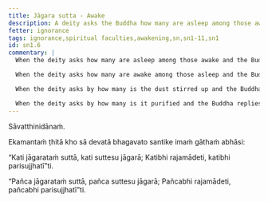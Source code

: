 ```yaml
---
title: Jāgara sutta - Awake
description: A deity asks the Buddha how many are asleep among those awake, how many are awake among those asleep, how many stir up the dust, and how many purify it.
fetter: ignorance
tags: ignorance,spiritual faculties,awakening,sn,sn1-11,sn1
id: sn1.6
commentary: |
  When the deity asks how many are asleep among those awake and the Buddha replies with five, this refers to the five lower fetters of self-identity view, doubt, adherence to rites and rituals, sensual desire, and ill-will. These fetters keep one "asleep" even in the presence of wisdom.

  When the deity asks how many are awake among those asleep and the Buddha replies with five, this refers to the five spiritual faculties of confidence (faith), energy, mindfulness, collectedness, and wisdom. These faculties keep one "awake" and mindful even in the midst of ignorance.

  When the deity asks by how many is the dust stirred up and the Buddha replies with five, this refers to the five hindrances of sensual desire, ill-will, sloth and torpor, restlessness and worry, and doubt. These hindrances cloud the mind with impurities.

  When the deity asks by how many is it purified and the Buddha replies with five, this refers to the same five spiritual faculties — confidence, energy, mindfulness, collectedness, and wisdom. These faculties purify the mind, leading to clarity and liberation.
---
```


Sāvatthinidānaṁ.

Ekamantaṁ ṭhitā kho sā devatā bhagavato santike imaṁ gāthaṁ abhāsi:

“Kati jāgarataṁ suttā,
kati suttesu jāgarā;
Katibhi rajamādeti,
katibhi parisujjhatī”ti.

“Pañca jāgarataṁ suttā,
pañca suttesu jāgarā;
Pañcabhi rajamādeti,
pañcabhi parisujjhatī”ti.
